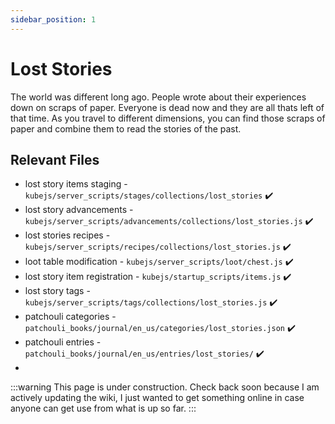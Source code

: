 ```yaml
---
sidebar_position: 1
---
```


# Lost Stories

The world was different long ago. People wrote about their experiences down on scraps of paper. Everyone is dead now and they are all thats left of that time. As you travel to different dimensions, you can find those scraps of paper and combine them to read the stories of the past.

## Relevant Files

- lost story items staging - `kubejs/server_scripts/stages/collections/lost_stories` ✔️
- lost story advancements - `kubejs/server_scripts/advancements/collections/lost_stories.js` ✔️
- lost stories recipes - `kubejs/server_scripts/recipes/collections/lost_stories.js` ✔️
- loot table modification - `kubejs/server_scripts/loot/chest.js` ✔️
- lost story item registration - `kubejs/startup_scripts/items.js` ✔️
- lost story tags - `kubejs/server_scripts/tags/collections/lost_stories.js` ✔️
- patchouli categories - `patchouli_books/journal/en_us/categories/lost_stories.json` ✔️
- patchouli entries - `patchouli_books/journal/en_us/entries/lost_stories/` ✔️
-

:::warning
This page is under construction. Check back soon because I am actively updating the wiki, I just wanted to get something online in case anyone can get use from what is up so far.
:::
